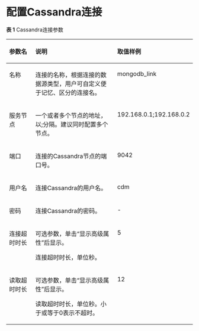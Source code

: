 # 配置Cassandra连接<a name="dgc_01_004501"></a>

**表 1**  Cassandra连接参数

<a name="zh-cn_topic_0000001086742916_table34037531171418"></a>
<table><thead align="left"><tr id="zh-cn_topic_0000001086742916_row56630393171418"><th class="cellrowborder" valign="top" width="19.18%" id="mcps1.2.4.1.1"><p id="zh-cn_topic_0000001086742916_p23659124171418"><a name="zh-cn_topic_0000001086742916_p23659124171418"></a><a name="zh-cn_topic_0000001086742916_p23659124171418"></a>参数名</p>
</th>
<th class="cellrowborder" valign="top" width="60.540000000000006%" id="mcps1.2.4.1.2"><p id="zh-cn_topic_0000001086742916_p37340867171418"><a name="zh-cn_topic_0000001086742916_p37340867171418"></a><a name="zh-cn_topic_0000001086742916_p37340867171418"></a>说明</p>
</th>
<th class="cellrowborder" valign="top" width="20.28%" id="mcps1.2.4.1.3"><p id="zh-cn_topic_0000001086742916_p4711375171418"><a name="zh-cn_topic_0000001086742916_p4711375171418"></a><a name="zh-cn_topic_0000001086742916_p4711375171418"></a>取值样例</p>
</th>
</tr>
</thead>
<tbody><tr id="zh-cn_topic_0000001086742916_row148131718155810"><td class="cellrowborder" valign="top" width="19.18%" headers="mcps1.2.4.1.1 "><p id="zh-cn_topic_0000001086742916_p1081471865814"><a name="zh-cn_topic_0000001086742916_p1081471865814"></a><a name="zh-cn_topic_0000001086742916_p1081471865814"></a>名称</p>
</td>
<td class="cellrowborder" valign="top" width="60.540000000000006%" headers="mcps1.2.4.1.2 "><p id="zh-cn_topic_0000001086742916_p1369564463813"><a name="zh-cn_topic_0000001086742916_p1369564463813"></a><a name="zh-cn_topic_0000001086742916_p1369564463813"></a>连接的名称，根据连接的数据源类型，用户可自定义便于记忆、区分的连接名。</p>
</td>
<td class="cellrowborder" valign="top" width="20.28%" headers="mcps1.2.4.1.3 "><p id="zh-cn_topic_0000001086742916_p1981416180585"><a name="zh-cn_topic_0000001086742916_p1981416180585"></a><a name="zh-cn_topic_0000001086742916_p1981416180585"></a>mongodb_link</p>
</td>
</tr>
<tr id="zh-cn_topic_0000001086742916_row19710159171418"><td class="cellrowborder" valign="top" width="19.18%" headers="mcps1.2.4.1.1 "><p id="zh-cn_topic_0000001086742916_p1560893315570"><a name="zh-cn_topic_0000001086742916_p1560893315570"></a><a name="zh-cn_topic_0000001086742916_p1560893315570"></a>服务节点</p>
</td>
<td class="cellrowborder" valign="top" width="60.540000000000006%" headers="mcps1.2.4.1.2 "><p id="zh-cn_topic_0000001086742916_p1963014245571"><a name="zh-cn_topic_0000001086742916_p1963014245571"></a><a name="zh-cn_topic_0000001086742916_p1963014245571"></a>一个或者多个节点的地址，以;分隔。建议同时配置多个节点。</p>
</td>
<td class="cellrowborder" valign="top" width="20.28%" headers="mcps1.2.4.1.3 "><p id="zh-cn_topic_0000001086742916_p639334617571"><a name="zh-cn_topic_0000001086742916_p639334617571"></a><a name="zh-cn_topic_0000001086742916_p639334617571"></a>192.168.0.1;192.168.0.2</p>
</td>
</tr>
<tr id="zh-cn_topic_0000001086742916_row11588738102344"><td class="cellrowborder" valign="top" width="19.18%" headers="mcps1.2.4.1.1 "><p id="zh-cn_topic_0000001086742916_p94244579576"><a name="zh-cn_topic_0000001086742916_p94244579576"></a><a name="zh-cn_topic_0000001086742916_p94244579576"></a>端口</p>
</td>
<td class="cellrowborder" valign="top" width="60.540000000000006%" headers="mcps1.2.4.1.2 "><p id="zh-cn_topic_0000001086742916_p66477930102344"><a name="zh-cn_topic_0000001086742916_p66477930102344"></a><a name="zh-cn_topic_0000001086742916_p66477930102344"></a>连接的Cassandra节点的端口号。</p>
</td>
<td class="cellrowborder" valign="top" width="20.28%" headers="mcps1.2.4.1.3 "><p id="zh-cn_topic_0000001086742916_p31421021155810"><a name="zh-cn_topic_0000001086742916_p31421021155810"></a><a name="zh-cn_topic_0000001086742916_p31421021155810"></a>9042</p>
</td>
</tr>
<tr id="zh-cn_topic_0000001086742916_row35421096102350"><td class="cellrowborder" valign="top" width="19.18%" headers="mcps1.2.4.1.1 "><p id="zh-cn_topic_0000001086742916_p50536504102350"><a name="zh-cn_topic_0000001086742916_p50536504102350"></a><a name="zh-cn_topic_0000001086742916_p50536504102350"></a>用户名</p>
</td>
<td class="cellrowborder" valign="top" width="60.540000000000006%" headers="mcps1.2.4.1.2 "><p id="zh-cn_topic_0000001086742916_p5438008102436"><a name="zh-cn_topic_0000001086742916_p5438008102436"></a><a name="zh-cn_topic_0000001086742916_p5438008102436"></a>连接Cassandra的用户名。</p>
</td>
<td class="cellrowborder" valign="top" width="20.28%" headers="mcps1.2.4.1.3 "><p id="zh-cn_topic_0000001086742916_p52218594102350"><a name="zh-cn_topic_0000001086742916_p52218594102350"></a><a name="zh-cn_topic_0000001086742916_p52218594102350"></a>cdm</p>
</td>
</tr>
<tr id="zh-cn_topic_0000001086742916_row21870968171418"><td class="cellrowborder" valign="top" width="19.18%" headers="mcps1.2.4.1.1 "><p id="zh-cn_topic_0000001086742916_p26718016171418"><a name="zh-cn_topic_0000001086742916_p26718016171418"></a><a name="zh-cn_topic_0000001086742916_p26718016171418"></a>密码</p>
</td>
<td class="cellrowborder" valign="top" width="60.540000000000006%" headers="mcps1.2.4.1.2 "><p id="zh-cn_topic_0000001086742916_p5950554015418"><a name="zh-cn_topic_0000001086742916_p5950554015418"></a><a name="zh-cn_topic_0000001086742916_p5950554015418"></a>连接Cassandra的密码。</p>
</td>
<td class="cellrowborder" valign="top" width="20.28%" headers="mcps1.2.4.1.3 "><p id="zh-cn_topic_0000001086742916_p38901992114142"><a name="zh-cn_topic_0000001086742916_p38901992114142"></a><a name="zh-cn_topic_0000001086742916_p38901992114142"></a>-</p>
</td>
</tr>
<tr id="zh-cn_topic_0000001086742916_row12724184313582"><td class="cellrowborder" valign="top" width="19.18%" headers="mcps1.2.4.1.1 "><p id="zh-cn_topic_0000001086742916_p10725543105813"><a name="zh-cn_topic_0000001086742916_p10725543105813"></a><a name="zh-cn_topic_0000001086742916_p10725543105813"></a>连接超时时长</p>
</td>
<td class="cellrowborder" valign="top" width="60.540000000000006%" headers="mcps1.2.4.1.2 "><p id="zh-cn_topic_0000001086742916_p1786004019351"><a name="zh-cn_topic_0000001086742916_p1786004019351"></a><a name="zh-cn_topic_0000001086742916_p1786004019351"></a>可选参数，单击<span class="uicontrol" id="zh-cn_topic_0000001086742916_uicontrol4860194019354"><a name="zh-cn_topic_0000001086742916_uicontrol4860194019354"></a><a name="zh-cn_topic_0000001086742916_uicontrol4860194019354"></a>“显示高级属性”</span>后显示。</p>
<p id="zh-cn_topic_0000001086742916_p37255439586"><a name="zh-cn_topic_0000001086742916_p37255439586"></a><a name="zh-cn_topic_0000001086742916_p37255439586"></a>连接超时时长，单位秒。</p>
</td>
<td class="cellrowborder" valign="top" width="20.28%" headers="mcps1.2.4.1.3 "><p id="zh-cn_topic_0000001086742916_p1272534355820"><a name="zh-cn_topic_0000001086742916_p1272534355820"></a><a name="zh-cn_topic_0000001086742916_p1272534355820"></a>5</p>
</td>
</tr>
<tr id="zh-cn_topic_0000001086742916_row14629948175817"><td class="cellrowborder" valign="top" width="19.18%" headers="mcps1.2.4.1.1 "><p id="zh-cn_topic_0000001086742916_p18629134835818"><a name="zh-cn_topic_0000001086742916_p18629134835818"></a><a name="zh-cn_topic_0000001086742916_p18629134835818"></a>读取超时时长</p>
</td>
<td class="cellrowborder" valign="top" width="60.540000000000006%" headers="mcps1.2.4.1.2 "><p id="zh-cn_topic_0000001086742916_p04959434352"><a name="zh-cn_topic_0000001086742916_p04959434352"></a><a name="zh-cn_topic_0000001086742916_p04959434352"></a>可选参数，单击<span class="uicontrol" id="zh-cn_topic_0000001086742916_uicontrol149534323520"><a name="zh-cn_topic_0000001086742916_uicontrol149534323520"></a><a name="zh-cn_topic_0000001086742916_uicontrol149534323520"></a>“显示高级属性”</span>后显示。</p>
<p id="zh-cn_topic_0000001086742916_p1662944815810"><a name="zh-cn_topic_0000001086742916_p1662944815810"></a><a name="zh-cn_topic_0000001086742916_p1662944815810"></a>读取超时时长，单位秒。小于或等于0表示不超时。</p>
</td>
<td class="cellrowborder" valign="top" width="20.28%" headers="mcps1.2.4.1.3 "><p id="zh-cn_topic_0000001086742916_p1662974817581"><a name="zh-cn_topic_0000001086742916_p1662974817581"></a><a name="zh-cn_topic_0000001086742916_p1662974817581"></a>12</p>
</td>
</tr>
</tbody>
</table>

